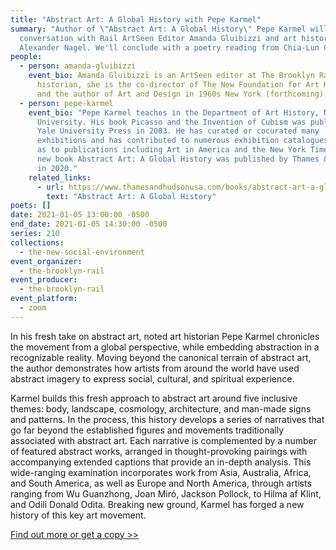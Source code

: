 ```yaml
---
title: "Abstract Art: A Global History with Pepe Karmel"
summary: "Author of \"Abstract Art: A Global History\" Pepe Karmel will be in
  conversation with Rail ArtSeen Editor Amanda Gluibizzi and art historian
  Alexander Nagel. We'll conclude with a poetry reading from Chia-Lun Chang."
people:
  - person: amanda-gluibizzi
    event_bio: Amanda Gluibizzi is an ArtSeen editor at The Brooklyn Rail. An art
      historian, she is the co-director of The New Foundation for Art History
      and the author of Art and Design in 1960s New York (forthcoming).
  - person: pepe-karmel
    event_bio: "Pepe Karmel teaches in the Department of Art History, New York
      University. His book Picasso and the Invention of Cubism was published by
      Yale University Press in 2003. He has curated or cocurated many
      exhibitions and has contributed to numerous exhibition catalogues, as well
      as to publications including Art in America and the New York Times. His
      new book Abstract Art: A Global History was published by Thames & Hudson
      in 2020."
    related_links:
      - url: https://www.thamesandhudsonusa.com/books/abstract-art-a-global-history-hardcover
        text: "Abstract Art: A Global History"
poets: []
date: 2021-01-05 13:00:00 -0500
end_date: 2021-01-05 14:30:00 -0500
series: 210
collections:
  - the-new-social-environment
event_organizer:
  - the-brooklyn-rail
event_producer:
  - the-brooklyn-rail
event_platform:
  - zoom
---
```

In his fresh take on abstract art, noted art historian Pepe Karmel chronicles the movement from a global perspective, while embedding abstraction in a recognizable reality. Moving beyond the canonical terrain of abstract art, the author demonstrates how artists from around the world have used abstract imagery to express social, cultural, and spiritual experience.

Karmel builds this fresh approach to abstract art around five inclusive themes: body, landscape, cosmology, architecture, and man-made signs and patterns. In the process, this history develops a series of narratives that go far beyond the established figures and movements traditionally associated with abstract art. Each narrative is complemented by a number of featured abstract works, arranged in thought-provoking pairings with accompanying extended captions that provide an in-depth analysis. This wide-ranging examination incorporates work from Asia, Australia, Africa, and South America, as well as Europe and North America, through artists ranging from Wu Guanzhong, Joan Miró, Jackson Pollock, to Hilma af Klint, and Odili Donald Odita. Breaking new ground, Karmel has forged a new history of this key art movement.

[Find out more or get a copy >>](https://www.thamesandhudsonusa.com/books/abstract-art-a-global-history-hardcover)